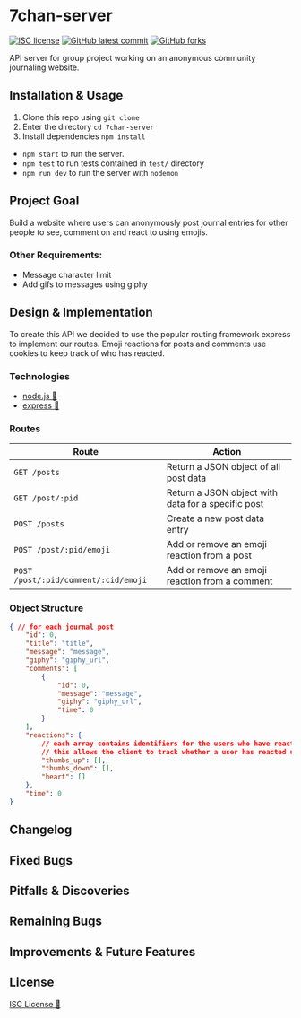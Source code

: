 # 7chan-server

<!-- badges -->
[![ISC license](https://img.shields.io/badge/License-ISC-blue.svg)](https://www.isc.org/licenses/)
[![GitHub latest commit](https://badgen.net/github/last-commit/rxdvd/7chan-server)](https://GitHub.com/rxdvd/7chan-server/commit/)
[![GitHub forks](https://img.shields.io/github/forks/rxdvd/7chan-server.svg?style=social&label=Fork&maxAge=2592000)](https://GitHub.com/rxdvd/7chan-server)

API server for group project working on an anonymous community journaling website.

## Installation & Usage

1. Clone this repo using `git clone`
2. Enter the directory `cd 7chan-server`
3. Install dependencies `npm install`
   
* `npm start` to run the server.
* `npm test` to run tests contained in `test/` directory
* `npm run dev` to run the server with `nodemon`

## Project Goal

Build a website where users can anonymously post journal entries for other people to see, comment on and react to using emojis.

### Other Requirements:

* Message character limit
* Add gifs to messages using giphy

## Design & Implementation

To create this API we decided to use the popular routing framework express to implement our routes. Emoji reactions for posts and comments use cookies to keep track of who has reacted.

<!-- maybe put image of api working here, like the gifs from our debug assignment -->

### Technologies

* [node.js 🔗](https://nodejs.org/) 
* [express 🔗](https://expressjs.com/)

### Routes

| Route | Action |
| - | - |
| `GET /posts` | Return a JSON object of all post data |
| `GET /post/:pid` | Return a JSON object with data for a specific post |
| `POST /posts` | Create a new post data entry |
| `POST /post/:pid/emoji` | Add or remove an emoji reaction from a post |
| `POST /post/:pid/comment/:cid/emoji` | Add or remove an emoji reaction from a comment |

### Object Structure

```json
{ // for each journal post
    "id": 0,
    "title": "title",
    "message": "message",
    "giphy": "giphy_url",
    "comments": [
        {
            "id": 0,
            "message": "message",
            "giphy": "giphy_url",
            "time": 0
        }
    ],
    "reactions": {
        // each array contains identifiers for the users who have reacted
        // this allows the client to track whether a user has reacted using cookies
        "thumbs_up": [],
        "thumbs_down": [],
        "heart": []
    },
    "time": 0
}
```

## Changelog



## Fixed Bugs



## Pitfalls & Discoveries

<!-- things you didn't know how to do, how you solved it i.e. any time you had to google -->

## Remaining Bugs



## Improvements & Future Features



## License

[ISC License 🔗](https://www.isc.org/licenses/)
